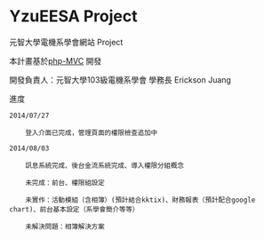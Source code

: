 # YzuEESA Project
元智大學電機系學會網站 Project

本計畫基於<a href="https://github.com/panique/php-mvc">php-MVC</a> 開發

開發負責人：元智大學103級電機系學會 學務長 Erickson Juang

進度

    2014/07/27
        
        登入介面已完成，管理頁面的權限檢查追加中
    
    2014/08/03
    
        訊息系統完成、後台金流系統完成、導入權限分組概念 
        
        未完成：前台、權限組設定
        
        未實作：活動模組（含相簿）(預計結合kktix)、財務報表（預計配合google chart)、前台基本設定（系學會簡介等等）
        
        未解決問題：相簿解決方案
